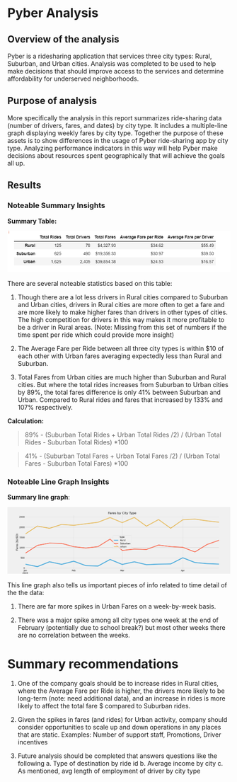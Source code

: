 # Pyber Analysis

## Overview of the analysis
Pyber is a ridesharing application that services three city types: Rural, Suburban, and Urban cities. Analysis was completed to be used to help make decisions that should improve access to the services and determine affordability for underserved neighborhoods. 

## Purpose of analysis
More specifically the analysis in this report summarizes ride-sharing data (number of drivers, fares, and dates) by city type. It includes a multiple-line graph displaying weekly fares by city type. Together the purpose of these assets is to show differences in the usage of Pyber ride-sharing app by city type. Analyzing performance indicators in this way will help Pyber make decisions about resources spent geographically that will achieve the goals all up.

## Results

### Noteable Summary Insights

**Summary Table:**

![Challenge_Fig0](/analysis/Challenge_Fig0.PNG)

There are several noteable statistics based on this table:
1. Though there are a lot less drivers in Rural cities compared to Suburban and Urban cities, drivers in Rural cities are more often to get a fare and are more likely to make higher fares than drivers in other types of cities. The high competition for drivers in this way makes it more profitable to be a driver in Rural areas. (Note: Missing from this set of numbers if the time spent per ride which could provide more insight)

2. The Average Fare per Ride between all three city types is within $10 of each other with Urban fares averaging expectedly less than Rural and Suburban. 

3. Total Fares from Urban cities are much higher than Suburban and Rural cities. But where the total rides increases from Suburban to Urban cities by 89%, the total fares difference is only 41% between Suburban and Urban. Compared to Rural rides and fares that increased by 133% and 107% respectively. 

  **Calculation:**
 > 89% -  (Suburban Total Rides + Urban Total Rides /2) / (Urban Total Rides - Suburban Total Rides) *100 
 
 > 41% -  (Suburban Total Fares + Urban Total Fares /2) / (Urban Total Fares - Suburban Total Fares) *100 
 
 ### Noteable Line Graph Insights
 **Summary line graph**:

![Challenge_Fig1](/analysis/Challenge_Fig1.png)
 
 This line graph also tells us important pieces of info related to time detail of the the data: 
 1. There are far more spikes in Urban Fares on a week-by-week basis. 
 
 2. There was a major spike among all city types one week at the end of February (potentially due to school break?) but most other weeks there are no correlation between the weeks.
 
# Summary recommendations
1. One of the company goals should be to increase rides in Rural cities, where the Average Fare per Ride is higher, the drivers more likely to be long-term (note: need additional data), and an increase in rides is more likely to affect the total fare $ compared to Suburban rides.

2. Given the spikes in fares (and rides) for Urban activity, company should consider opportunities to scale up and down operations in any places that are static. Examples: Number of support staff, Promotions, Driver incentives

3. Future analysis should be completed that answers questions like the following
    a. Type of destination by ride id
    b. Average income by city
    c. As mentioned, avg length of employment of driver by city type
    

